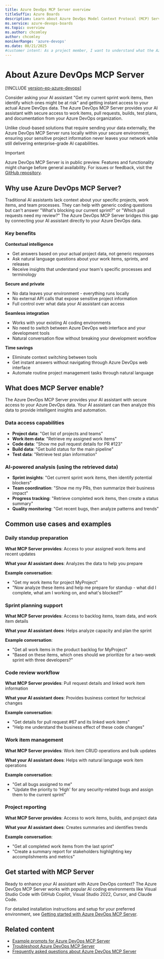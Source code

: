 ```yaml
---
title: Azure DevOps MCP Server overview
titleSuffix: Azure Boards
description: Learn about Azure DevOps Model Context Protocol (MCP) Server, which enhances your AI assistant with real-time Azure DevOps context for smarter, more accurate project insights and decision-making capabilities.
ms.service: azure-devops-boards
ms.topic: overview
ms.author: chcomley
author: chcomley
monikerRange: 'azure-devops'
ms.date: 08/21/2025
#customer intent: As a project member, I want to understand what the Azure DevOps MCP Server is and how it can enhance my AI assistant with real-time Azure DevOps context to improve my productivity and decision-making.
---
```


# About Azure DevOps MCP Server

[!INCLUDE [version-eq-azure-devops](../includes/version-eq-azure-devops.md)]

Consider asking your AI assistant "Get my current sprint work items, then identify which ones might be at risk" and getting instant access to your actual Azure DevOps data. The Azure DevOps MCP Server provides your AI assistant with secure access to work items, pull requests, builds, test plans, and documentation from your Azure DevOps organization.

Unlike cloud-based solutions that require sending your data externally, the Azure DevOps MCP Server runs locally within your secure environment, ensuring your sensitive project information never leaves your network while still delivering enterprise-grade AI capabilities.

> [!IMPORTANT]
> Azure DevOps MCP Server is in public preview. Features and functionality might change before general availability. For issues or feedback, visit the [GitHub repository](https://github.com/microsoft/azure-devops-mcp).

## Why use Azure DevOps MCP Server?

Traditional AI assistants lack context about your specific projects, work items, and team processes. They can help with generic coding questions but can't answer "What's blocking our current sprint?" or "Which pull requests need my review?" The Azure DevOps MCP Server bridges this gap by connecting your AI assistant directly to your Azure DevOps data.

### Key benefits

**Contextual intelligence**
- Get answers based on your actual project data, not generic responses
- Ask natural language questions about your work items, sprints, and releases
- Receive insights that understand your team's specific processes and terminology

**Secure and private**
- No data leaves your environment - everything runs locally
- No external API calls that expose sensitive project information
- Full control over what data your AI assistant can access

**Seamless integration**
- Works with your existing AI coding environments
- No need to switch between Azure DevOps web interface and your development tools
- Natural conversation flow without breaking your development workflow

**Time savings**
- Eliminate context switching between tools
- Get instant answers without navigating through Azure DevOps web interface
- Automate routine project management tasks through natural language

## What does MCP Server enable?

The Azure DevOps MCP Server provides your AI assistant with secure access to your Azure DevOps data. Your AI assistant can then analyze this data to provide intelligent insights and automation.

### Data access capabilities
- **Project data**: "Get list of projects and teams"
- **Work item data**: "Retrieve my assigned work items"
- **Code data**: "Show me pull request details for PR #123"
- **Build data**: "Get build status for the main pipeline"
- **Test data**: "Retrieve test plan information"

### AI-powered analysis (using the retrieved data)
- **Sprint insights**: "Get current sprint work items, then identify potential blockers"
- **Team coordination**: "Show me my PRs, then summarize their business impact"
- **Progress tracking**: "Retrieve completed work items, then create a status summary"
- **Quality monitoring**: "Get recent bugs, then analyze patterns and trends"
## Common use cases and examples

### Daily standup preparation

**What MCP Server provides**: Access to your assigned work items and recent updates

**What your AI assistant does**: Analyzes the data to help you prepare

**Example conversation**:
- "Get my work items for project MyProject"
- "Now analyze these items and help me prepare for standup - what did I complete, what am I working on, and what's blocked?"

### Sprint planning support

**What MCP Server provides**: Access to backlog items, team data, and work item details

**What your AI assistant does**: Helps analyze capacity and plan the sprint

**Example conversation**:
- "Get all work items in the product backlog for MyProject"
- "Based on these items, which ones should we prioritize for a two-week sprint with three developers?"

### Code review workflow

**What MCP Server provides**: Pull request details and linked work item information

**What your AI assistant does**: Provides business context for technical changes

**Example conversation**:
- "Get details for pull request #67 and its linked work items"
- "Help me understand the business effect of these code changes"

### Work item management

**What MCP Server provides**: Work item CRUD operations and bulk updates

**What your AI assistant does**: Helps with natural language work item operations

**Example conversation**:
- "Get all bugs assigned to me"
- "Update the priority to 'High' for any security-related bugs and assign them to the current sprint"

### Project reporting

**What MCP Server provides**: Access to work items, builds, and project data

**What your AI assistant does**: Creates summaries and identifies trends

**Example conversation**:
- "Get all completed work items from the last sprint"
- "Create a summary report for stakeholders highlighting key accomplishments and metrics"

## Get started with MCP Server

Ready to enhance your AI assistant with Azure DevOps context? The Azure DevOps MCP Server works with popular AI coding environments like Visual Studio Code with GitHub Copilot, Visual Studio 2022, Cursor, and Claude Code.

For detailed installation instructions and setup for your preferred environment, see [Getting started with Azure DevOps MCP Server](https://github.com/microsoft/azure-devops-mcp/blob/main/docs/GETTINGSTARTED.md).

## Related content

- [Example prompts for Azure DevOps MCP Server](https://github.com/microsoft/azure-devops-mcp/blob/main/docs/EXAMPLES.md)
- [Troubleshoot Azure DevOps MCP Server](https://github.com/microsoft/azure-devops-mcp/blob/main/docs/TROUBLESHOOTING.md)
- [Frequently asked questions about Azure DevOps MCP Server](https://github.com/microsoft/azure-devops-mcp/blob/main/docs/FAQ.md)


